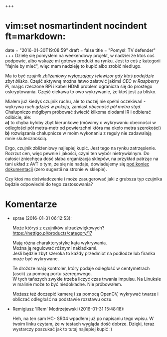 +++
# vim:set nosmartindent nocindent ft=markdown:
date = "2016-01-30T19:08:59"
draft = false
title = "Pomysł: TV defender"
+++
Dzielę się pomysłem na weekendowy projekt, w nadziei że ktoś coś podpowie,
albo wskaże mi gotowy produkt na rynku. Jest to coś z kategorii "fajnie by
mieć", więc mam nadzieję to kupić albo zrobić niedługo.

Ma to być _czujnik zbliżeniowy wyłączający telewizor gdy ktoś podejdzie zbyt
blisko_. Część aktywną można łatwo załatwić jakimś _CEC w Raspberry Pi_, mając
rzeczone RPi i kabel HDMI problem ogranicza się do prostego oskryptowania.
Część ciekawa to owo wykrywanie, że ktoś jest za blisko.

Miałem już kiedyś czujnik ruchu, ale to raczej nie spełni oczekiwań - wykrywa
_ruch gdzieś w pokoju_, zamiast _obecność pół metra stąd_. Chałupniczo mógłbym
próbować świecić kilkoma diodami IR i odbierać odibicie, ale:  
**a)** to chyba byłoby zbyt kierunkowe (mówimy o wykrywaniu obecności w odległości pół metra-metr od powierzchni która ma około metra szerokości)  
**b)** rozwiązania chałupnicze w moim wykonaniu z reguły nie zadawalają mnie skutecznością.

Ergo, czujnik zbliżeniowy najlepiej kupić. Jest tego na rynku zatrzęsienie.
Rozrzut cen, więc pewnie i jakości, czyni ten wybór nietrywialnym. Do całości
zniechęca dość słaba organizacja sklepów, na przykład patrząc na tani układ z
AVT o tym, że się nie nadaje, dowiadujemy się [pod koniec
dokumentacji](http://serwis.avt.pl/manuals/AVT1852.pdf) (zero sugestii na
stronie w sklepie).

Czy ktoś ma doświadczenie i może zasugerować jaki z grubsza typ czujnika
będzie odpowiedni do tego zastosowania?

# Komentarze

* sprae (2016-01-31 06:12:53): <p>Może któryś z czujników ultradźwiękowych?<br
  /> https://nettigo.pl/products/category/17</p>  <p>Mają różna charakterystykę
  kąta wykrywania.<br /> Można ją regulować różnymi nakładkami.<br /> Jeśli
  będzie zbyt szeroka to każdy przedmiot na podłodze lub firanka może być
  wykrywane.</p>  <p>Te droższe mają kontroler, który podaje odległość w
  centymetrach (ascii) za pomocą portu szeregowego. <br /> W tych tańszych
  zwykle trzeba liczyć czas trwania impulsu. Na Linuksie w malinie może to być
  niedokładne. Nie próbowałem.</p>  <p>Możesz też doczepić kamerę i za pomocą
  OpenCV, wykrywać twarze i obliczać odległość na podstawie rozstawu oczu.</p>
* Remigiusz 'lRem' Modrzejewski (2016-01-31 15:48:18): <p>Heh, na ten sam HC-
  SR04 wpadłem już po napisaniu tego wpisu. W twoim linku czytam, że w testach
  wygląda dość dobrze. Dzięki, teraz wystarczy poszukać jak to tutaj najlepiej
  kupić :)</p>
